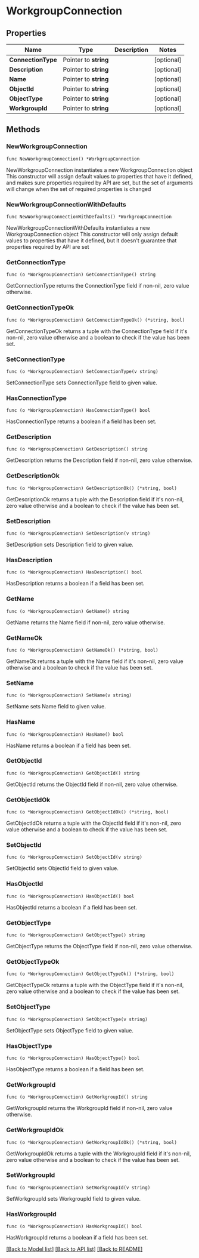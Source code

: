 # WorkgroupConnection

## Properties

Name | Type | Description | Notes
------------ | ------------- | ------------- | -------------
**ConnectionType** | Pointer to **string** |  | [optional] 
**Description** | Pointer to **string** |  | [optional] 
**Name** | Pointer to **string** |  | [optional] 
**ObjectId** | Pointer to **string** |  | [optional] 
**ObjectType** | Pointer to **string** |  | [optional] 
**WorkgroupId** | Pointer to **string** |  | [optional] 

## Methods

### NewWorkgroupConnection

`func NewWorkgroupConnection() *WorkgroupConnection`

NewWorkgroupConnection instantiates a new WorkgroupConnection object
This constructor will assign default values to properties that have it defined,
and makes sure properties required by API are set, but the set of arguments
will change when the set of required properties is changed

### NewWorkgroupConnectionWithDefaults

`func NewWorkgroupConnectionWithDefaults() *WorkgroupConnection`

NewWorkgroupConnectionWithDefaults instantiates a new WorkgroupConnection object
This constructor will only assign default values to properties that have it defined,
but it doesn't guarantee that properties required by API are set

### GetConnectionType

`func (o *WorkgroupConnection) GetConnectionType() string`

GetConnectionType returns the ConnectionType field if non-nil, zero value otherwise.

### GetConnectionTypeOk

`func (o *WorkgroupConnection) GetConnectionTypeOk() (*string, bool)`

GetConnectionTypeOk returns a tuple with the ConnectionType field if it's non-nil, zero value otherwise
and a boolean to check if the value has been set.

### SetConnectionType

`func (o *WorkgroupConnection) SetConnectionType(v string)`

SetConnectionType sets ConnectionType field to given value.

### HasConnectionType

`func (o *WorkgroupConnection) HasConnectionType() bool`

HasConnectionType returns a boolean if a field has been set.

### GetDescription

`func (o *WorkgroupConnection) GetDescription() string`

GetDescription returns the Description field if non-nil, zero value otherwise.

### GetDescriptionOk

`func (o *WorkgroupConnection) GetDescriptionOk() (*string, bool)`

GetDescriptionOk returns a tuple with the Description field if it's non-nil, zero value otherwise
and a boolean to check if the value has been set.

### SetDescription

`func (o *WorkgroupConnection) SetDescription(v string)`

SetDescription sets Description field to given value.

### HasDescription

`func (o *WorkgroupConnection) HasDescription() bool`

HasDescription returns a boolean if a field has been set.

### GetName

`func (o *WorkgroupConnection) GetName() string`

GetName returns the Name field if non-nil, zero value otherwise.

### GetNameOk

`func (o *WorkgroupConnection) GetNameOk() (*string, bool)`

GetNameOk returns a tuple with the Name field if it's non-nil, zero value otherwise
and a boolean to check if the value has been set.

### SetName

`func (o *WorkgroupConnection) SetName(v string)`

SetName sets Name field to given value.

### HasName

`func (o *WorkgroupConnection) HasName() bool`

HasName returns a boolean if a field has been set.

### GetObjectId

`func (o *WorkgroupConnection) GetObjectId() string`

GetObjectId returns the ObjectId field if non-nil, zero value otherwise.

### GetObjectIdOk

`func (o *WorkgroupConnection) GetObjectIdOk() (*string, bool)`

GetObjectIdOk returns a tuple with the ObjectId field if it's non-nil, zero value otherwise
and a boolean to check if the value has been set.

### SetObjectId

`func (o *WorkgroupConnection) SetObjectId(v string)`

SetObjectId sets ObjectId field to given value.

### HasObjectId

`func (o *WorkgroupConnection) HasObjectId() bool`

HasObjectId returns a boolean if a field has been set.

### GetObjectType

`func (o *WorkgroupConnection) GetObjectType() string`

GetObjectType returns the ObjectType field if non-nil, zero value otherwise.

### GetObjectTypeOk

`func (o *WorkgroupConnection) GetObjectTypeOk() (*string, bool)`

GetObjectTypeOk returns a tuple with the ObjectType field if it's non-nil, zero value otherwise
and a boolean to check if the value has been set.

### SetObjectType

`func (o *WorkgroupConnection) SetObjectType(v string)`

SetObjectType sets ObjectType field to given value.

### HasObjectType

`func (o *WorkgroupConnection) HasObjectType() bool`

HasObjectType returns a boolean if a field has been set.

### GetWorkgroupId

`func (o *WorkgroupConnection) GetWorkgroupId() string`

GetWorkgroupId returns the WorkgroupId field if non-nil, zero value otherwise.

### GetWorkgroupIdOk

`func (o *WorkgroupConnection) GetWorkgroupIdOk() (*string, bool)`

GetWorkgroupIdOk returns a tuple with the WorkgroupId field if it's non-nil, zero value otherwise
and a boolean to check if the value has been set.

### SetWorkgroupId

`func (o *WorkgroupConnection) SetWorkgroupId(v string)`

SetWorkgroupId sets WorkgroupId field to given value.

### HasWorkgroupId

`func (o *WorkgroupConnection) HasWorkgroupId() bool`

HasWorkgroupId returns a boolean if a field has been set.


[[Back to Model list]](../README.md#documentation-for-models) [[Back to API list]](../README.md#documentation-for-api-endpoints) [[Back to README]](../README.md)


